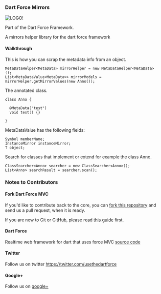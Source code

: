 ### Dart Force Mirrors ###

![LOGO!](https://raw.github.com/jorishermans/dart-force/master/resources/dart_force_logo.jpg)

Part of the Dart Force Framework.

A mirrors helper library for the dart force framework

#### Walkthrough ####

This is how you can scrap the metadata info from an object. 

	MetaDataHelper<MetaData> mirrorHelper = new MetaDataHelper<MetaData>();
  	List<MetaDataValue<MetaData>> mirrorModels = mirrorHelper.getMirrorValues(new Anno());
  	
The annotated class.

	class Anno {
  
	  @MetaData("test")
	  void test() {}
	  
	}

MetaDataValue has the following fields:

	Symbol memberName;
  	InstanceMirror instanceMirror;
  	T object;

Search for classes that implement or extend for example the class Anno.

	ClassSearcher<Anno> searcher = new ClassSearcher<Anno>();
  	List<Anno> searchResult = searcher.scan();

### Notes to Contributors ###

#### Fork Dart Force MVC ####

If you'd like to contribute back to the core, you can [fork this repository](https://help.github.com/articles/fork-a-repo) and send us a pull request, when it is ready.

If you are new to Git or GitHub, please read [this guide](https://help.github.com/) first.

#### Dart Force ####

Realtime web framework for dart that uses force MVC [source code](https://github.com/jorishermans/dart-force)

#### Twitter ####

Follow us on twitter https://twitter.com/usethedartforce

#### Google+ ####

Follow us on [google+](https://plus.google.com/111406188246677273707)